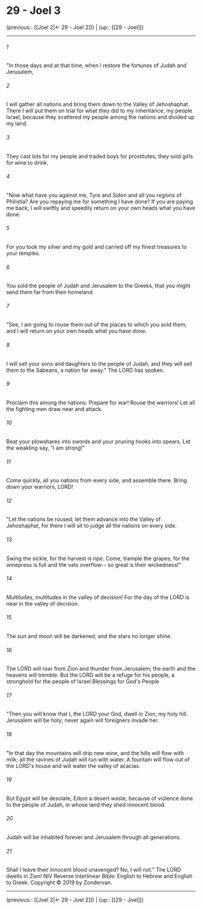 # 29 - Joel 3

(previous:: [[Joel 2|← 29 - Joel 2]]) | (up:: [[29 - Joel]])

***


###### 1 
"In those days and at that time, when I restore the fortunes of Judah and Jerusalem, 

###### 2 
I will gather all nations and bring them down to the Valley of Jehoshaphat. There I will put them on trial for what they did to my inheritance, my people Israel, because they scattered my people among the nations and divided up my land. 

###### 3 
They cast lots for my people and traded boys for prostitutes; they sold girls for wine to drink. 

###### 4 
"Now what have you against me, Tyre and Sidon and all you regions of Philistia? Are you repaying me for something I have done? If you are paying me back, I will swiftly and speedily return on your own heads what you have done. 

###### 5 
For you took my silver and my gold and carried off my finest treasures to your temples. 

###### 6 
You sold the people of Judah and Jerusalem to the Greeks, that you might send them far from their homeland. 

###### 7 
"See, I am going to rouse them out of the places to which you sold them, and I will return on your own heads what you have done. 

###### 8 
I will sell your sons and daughters to the people of Judah, and they will sell them to the Sabeans, a nation far away." The LORD has spoken. 

###### 9 
Proclaim this among the nations: Prepare for war! Rouse the warriors! Let all the fighting men draw near and attack. 

###### 10 
Beat your plowshares into swords and your pruning hooks into spears. Let the weakling say, "I am strong!" 

###### 11 
Come quickly, all you nations from every side, and assemble there. Bring down your warriors, LORD! 

###### 12 
"Let the nations be roused; let them advance into the Valley of Jehoshaphat, for there I will sit to judge all the nations on every side. 

###### 13 
Swing the sickle, for the harvest is ripe. Come, trample the grapes, for the winepress is full and the vats overflow-- so great is their wickedness!" 

###### 14 
Multitudes, multitudes in the valley of decision! For the day of the LORD is near in the valley of decision. 

###### 15 
The sun and moon will be darkened, and the stars no longer shine. 

###### 16 
The LORD will roar from Zion and thunder from Jerusalem; the earth and the heavens will tremble. But the LORD will be a refuge for his people, a stronghold for the people of Israel.Blessings for God's People 

###### 17 
"Then you will know that I, the LORD your God, dwell in Zion, my holy hill. Jerusalem will be holy; never again will foreigners invade her. 

###### 18 
"In that day the mountains will drip new wine, and the hills will flow with milk; all the ravines of Judah will run with water. A fountain will flow out of the LORD's house and will water the valley of acacias. 

###### 19 
But Egypt will be desolate, Edom a desert waste, because of violence done to the people of Judah, in whose land they shed innocent blood. 

###### 20 
Judah will be inhabited forever and Jerusalem through all generations. 

###### 21 
Shall I leave their innocent blood unavenged? No, I will not." The LORD dwells in Zion! NIV Reverse Interlinear Bible: English to Hebrew and English to Greek. Copyright © 2019 by Zondervan.

***

(previous:: [[Joel 2|← 29 - Joel 2]]) | (up:: [[29 - Joel]])
